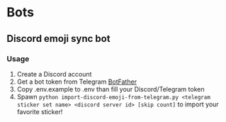 # Bots

## Discord emoji sync bot

### Usage

1. Create a Discord account
2. Get a bot token from Telegram [BotFather](https://t.me/BotFather)
3. Copy .env.example to .env than fill your Discord/Telegram token
4. Spawn `python import-discord-emoji-from-telegram.py <telegram sticker set name> <discord server id> [skip count]` to import your favorite sticker!
